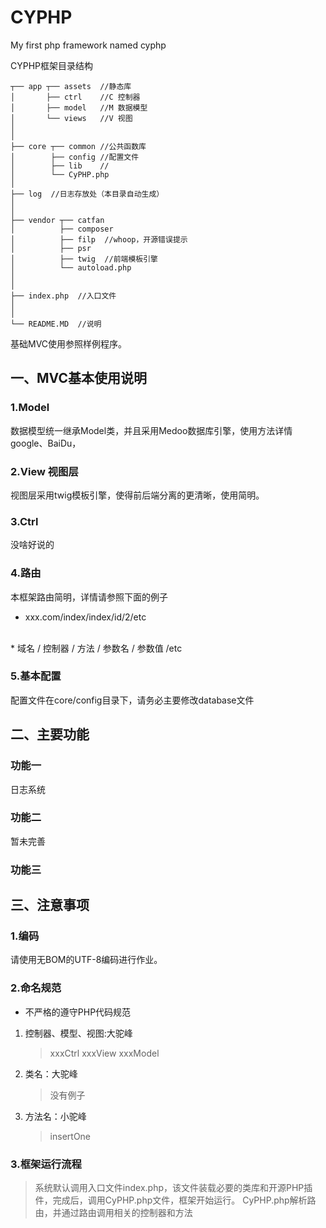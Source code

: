 # CYPHP
My first php framework named cyphp

CYPHP框架目录结构
~~~
┬── app ┬── assets  //静态库
│       ├── ctrl    //C 控制器
│       ├── model   //M 数据模型
│       └── views   //V 视图
│            
│
├── core ┬── common //公共函数库
│        ├── config //配置文件
│        ├── lib    //
│        └── CyPHP.php
│
├── log  //日志存放处（本目录自动生成）
│
│
├── vendor ┬── catfan 
│          ├── composer
│          ├── filp  //whoop，开源错误提示
│          ├── psr   
│          ├── twig  //前端模板引擎
│          └── autoload.php
│
│
├── index.php  //入口文件
│
│
└── README.MD  //说明
~~~

基础MVC使用参照样例程序。

## 一、MVC基本使用说明

### 1.Model 
数据模型统一继承Model类，并且采用Medoo数据库引擎，使用方法详情google、BaiDu，

### 2.View 视图层
视图层采用twig模板引擎，使得前后端分离的更清晰，使用简明。

### 3.Ctrl
没啥好说的

### 4.路由
本框架路由简明，详情请参照下面的例子
* xxx.com/index/index/id/2/etc
<br />
* 域名 / 控制器 / 方法 / 参数名 / 参数值 /etc

### 5.基本配置
配置文件在core/config目录下，请务必主要修改database文件

## 二、主要功能

### 功能一
日志系统

### 功能二
暂未完善

### 功能三


## 三、注意事项

### 1.编码
请使用无BOM的UTF-8编码进行作业。

### 2.命名规范
* 不严格的遵守PHP代码规范
1. 控制器、模型、视图:大驼峰
    > xxxCtrl
    > xxxView
    > xxxModel
2. 类名：大驼峰
    > 没有例子
3. 方法名：小驼峰
    > insertOne
### 3.框架运行流程

> 系统默认调用入口文件index.php，该文件装载必要的类库和开源PHP插件，完成后，调用CyPHP.php文件，框架开始运行。
> CyPHP.php解析路由，并通过路由调用相关的控制器和方法
